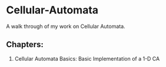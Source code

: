 # Cellular-Automata
A walk through of my work on Cellular Automata.

## Chapters:
1. Cellular Automata Basics: Basic Implementation of a 1-D CA
